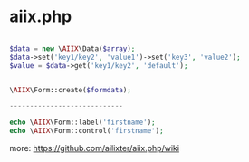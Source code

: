 # aiix.php #

```php

$data = new \AIIX\Data($array);
$data->set('key1/key2', 'value1')->set('key3', 'value2');
$value = $data->get('key1/key2', 'default');

```

```php

\AIIX\Form::create($formdata);

----------------------------

echo \AIIX\Form::label('firstname');
echo \AIIX\Form::control('firstname');

```

more: https://github.com/ailixter/aiix.php/wiki
